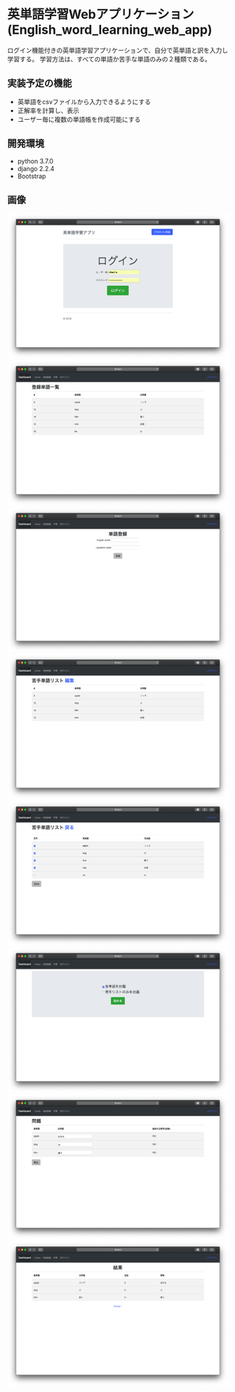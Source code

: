 # 英単語学習Webアプリケーション(English_word_learning_web_app)

 ログイン機能付きの英単語学習アプリケーションで、自分で英単語と訳を入力し学習する。
 学習方法は、すべての単語か苦手な単語のみの２種類である。
 
 
## 実装予定の機能

* 英単語をcsvファイルから入力できるようにする
* 正解率を計算し、表示
* ユーザー毎に複数の単語帳を作成可能にする
 
## 開発環境

* python 3.7.0
* django 2.2.4
* Bootstrap

## 画像
<img src="picture/login.png" >
<img src="picture/home.png" >
<img src="picture/register.png" >
<img src="picture/weaklist.png" >
<img src="picture/weaklistedit.png" >
<img src="picture/learning.png" >
<img src="picture/question.png" >
<img src="picture/result.png" >

 
